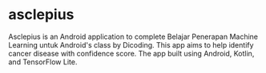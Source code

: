 # asclepius
Asclepius is an Android application to complete Belajar Penerapan Machine Learning untuk Android's class by Dicoding. This app aims to help identify cancer disease with confidence score. The app built using Android, Kotlin, and TensorFlow Lite.
